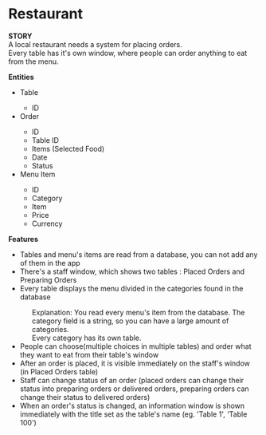 # Restaurant

<b>STORY</b><br>
A local restaurant needs a system for placing orders.<br>
Every table has it's own window, where people can order anything to eat from the menu.
<br>

<b>Entities</b><br>
<ul>
  <li>Table</li>
  <ul>
    <li>ID</li>
  </ul>
  
  <li>Order</li>
  <ul>
    <li>ID</li>
    <li>Table ID</li>
    <li>Items (Selected Food)</li>
    <li>Date</li>
    <li>Status</li>
  </ul>
  
  <li>Menu Item</li>
  <ul>
    <li>ID</li>
    <li>Category</li>
    <li>Item</li>
    <li>Price</li>
    <li>Currency</li>
  </ul>
</ul>

<b>Features</b>
<ul>

<li>Tables and menu's items are read from a database, you can not add any of them in the app</li>
<li>There's a staff window, which shows two tables : Placed Orders and Preparing Orders</li>
<li>Every table displays the menu divided in the categories found in the database</li>
  <ul>
  Explanation: You read every menu's item from the database. The category field is a string, so you can have a large amount of categories.<br>
  Every category has its own table. 
  </ul>
<li>People can choose(multiple choices in multiple tables) and order what they want to eat from their table's window</li>
<li>After an order is placed, it is visible immediately on the staff's window (in Placed Orders table)</li>
<li>Staff can change status of an order (placed orders can change their status into preparing orders or delivered orders, preparing orders can change their status to delivered orders)</li>
<li>When an order's status is changed, an information window is shown immediately with the title set as the table's name (eg. 'Table 1', 'Table 100')</li>

</ul>


